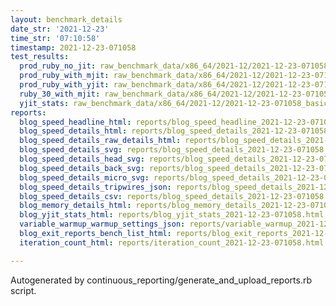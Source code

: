 ```yaml
---
layout: benchmark_details
date_str: '2021-12-23'
time_str: '07:10:58'
timestamp: 2021-12-23-071058
test_results:
  prod_ruby_no_jit: raw_benchmark_data/x86_64/2021-12/2021-12-23-071058_basic_benchmark_prod_ruby_no_jit.json
  prod_ruby_with_mjit: raw_benchmark_data/x86_64/2021-12/2021-12-23-071058_basic_benchmark_prod_ruby_with_mjit.json
  prod_ruby_with_yjit: raw_benchmark_data/x86_64/2021-12/2021-12-23-071058_basic_benchmark_prod_ruby_with_yjit.json
  ruby_30_with_mjit: raw_benchmark_data/x86_64/2021-12/2021-12-23-071058_basic_benchmark_ruby_30_with_mjit.json
  yjit_stats: raw_benchmark_data/x86_64/2021-12/2021-12-23-071058_basic_benchmark_yjit_stats.json
reports:
  blog_speed_headline_html: reports/blog_speed_headline_2021-12-23-071058.html
  blog_speed_details_html: reports/blog_speed_details_2021-12-23-071058.html
  blog_speed_details_raw_details_html: reports/blog_speed_details_2021-12-23-071058.raw_details.html
  blog_speed_details_svg: reports/blog_speed_details_2021-12-23-071058.svg
  blog_speed_details_head_svg: reports/blog_speed_details_2021-12-23-071058.head.svg
  blog_speed_details_back_svg: reports/blog_speed_details_2021-12-23-071058.back.svg
  blog_speed_details_micro_svg: reports/blog_speed_details_2021-12-23-071058.micro.svg
  blog_speed_details_tripwires_json: reports/blog_speed_details_2021-12-23-071058.tripwires.json
  blog_speed_details_csv: reports/blog_speed_details_2021-12-23-071058.csv
  blog_memory_details_html: reports/blog_memory_details_2021-12-23-071058.html
  blog_yjit_stats_html: reports/blog_yjit_stats_2021-12-23-071058.html
  variable_warmup_warmup_settings_json: reports/variable_warmup_2021-12-23-071058.warmup_settings.json
  blog_exit_reports_bench_list_html: reports/blog_exit_reports_2021-12-23-071058.bench_list.html
  iteration_count_html: reports/iteration_count_2021-12-23-071058.html

---
```

Autogenerated by continuous_reporting/generate_and_upload_reports.rb script.
